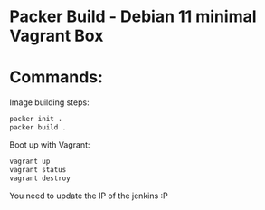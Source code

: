 # Packer Build - Debian 11 minimal Vagrant Box


# Commands:

Image building steps:

```bash
packer init .
packer build . 
```

Boot up with Vagrant:

```bash
vagrant up
vagrant status
vagrant destroy
```

You need to update the IP of the jenkins :P